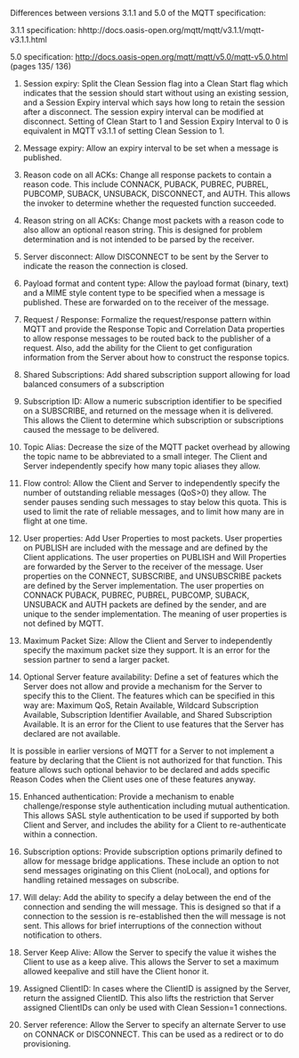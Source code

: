 Differences between versions 3.1.1 and 5.0 of the MQTT specification:

3.1.1 specification: hhttp://docs.oasis-open.org/mqtt/mqtt/v3.1.1/mqtt-v3.1.1.html

5.0 specification: http://docs.oasis-open.org/mqtt/mqtt/v5.0/mqtt-v5.0.html (pages 135/ 136)

1. Session expiry:
Split the Clean Session flag into a Clean Start flag which indicates that the session should start without using an existing session, and a Session Expiry interval which says how long to retain the session after a disconnect. The session expiry interval can be modified at disconnect. Setting of Clean Start to 1 and Session Expiry Interval to 0 is equivalent in MQTT v3.1.1 of setting Clean Session to 1.

2. Message expiry:
Allow an expiry interval to be set when a message is published.

3. Reason code on all ACKs:
Change all response packets to contain a reason code. This include CONNACK, PUBACK, PUBREC, PUBREL, PUBCOMP, SUBACK, UNSUBACK, DISCONNECT, and AUTH. This allows the invoker to determine whether the requested function succeeded.

4. Reason string on all ACKs:
Change most packets with a reason code to also allow an optional reason string. This is designed for problem determination and is not intended to be parsed by the receiver.

5. Server disconnect:
Allow DISCONNECT to be sent by the Server to indicate the reason the connection is closed. 

6. Payload format and content type:
Allow the payload format (binary, text) and a MIME style content type to be specified when a message is published. These are forwarded on to the receiver of the message.

7. Request / Response:
Formalize the request/response pattern within MQTT and provide the Response Topic and Correlation Data properties to allow response messages to be routed back to the publisher of a request. Also, add the ability for the Client to get configuration information from the Server about how to construct the response topics.

8. Shared Subscriptions:
Add shared subscription support allowing for load balanced consumers of a subscription

9. Subscription ID:
Allow a numeric subscription identifier to be specified on a SUBSCRIBE, and returned on the message when it is delivered. This allows the Client to determine which subscription or subscriptions caused the message to be delivered.

10. Topic Alias:
Decrease the size of the MQTT packet overhead by allowing the topic name to be abbreviated to a small integer. The Client and Server independently specify how many topic aliases they allow.

11. Flow control:
Allow the Client and Server to independently specify the number of outstanding reliable messages (QoS>0) they allow. The sender pauses sending such messages to stay below this quota. This is used to limit the rate of reliable messages, and to limit how many are in flight at one time.

12. User properties:
Add User Properties to most packets. User properties on PUBLISH are included with the message and are defined by the Client applications. The user properties on PUBLISH and Will Properties are forwarded by the Server to the receiver of the message. User properties on the CONNECT, SUBSCRIBE, and UNSUBSCRIBE packets are defined by the Server implementation. The user properties on CONNACK PUBACK, PUBREC, PUBREL, PUBCOMP, SUBACK, UNSUBACK and AUTH packets are defined by the sender, and are unique to the sender implementation. The meaning of user properties is not defined by MQTT.

13. Maximum Packet Size:
Allow the Client and Server to independently specify the maximum packet size they support. It is an error for the session partner to send a larger packet.

14. Optional Server feature availability:
Define a set of features which the Server does not allow and provide a mechanism for the Server to specify this to the Client. The features which can be specified in this way are: Maximum QoS, Retain Available, Wildcard Subscription Available, Subscription Identifier Available, and Shared Subscription Available. It is an error for the Client to use features that the Server has declared are not available. 

It is possible in earlier versions of MQTT for a Server to not implement a feature by declaring that the Client is not authorized for that function. This feature allows such optional behavior to be declared and adds specific Reason Codes when the Client uses one of these features anyway.

15. Enhanced authentication:
Provide a mechanism to enable challenge/response style authentication including mutual authentication. This allows SASL style authentication to be used if supported by both Client and Server, and includes the ability for a Client to re-authenticate within a connection.

16. Subscription options:
Provide subscription options primarily defined to allow for message bridge applications. These include an option to not send messages originating on this Client (noLocal), and options for handling retained messages on subscribe.

17. Will delay:
Add the ability to specify a delay between the end of the connection and sending the will message. This is designed so that if a connection to the session is re-established then the will message is not sent. This allows for brief interruptions of the connection without notification to others.

18. Server Keep Alive:
Allow the Server to specify the value it wishes the Client to use as a keep alive. This allows the Server to set a maximum allowed keepalive and still have the Client honor it.

19. Assigned ClientID:
In cases where the ClientID is assigned by the Server, return the assigned ClientID. This also lifts the restriction that Server assigned ClientIDs can only be used with Clean Session=1 connections.

20. Server reference:
Allow the Server to specify an alternate Server to use on CONNACK or DISCONNECT. This can be used as a redirect or to do provisioning.
